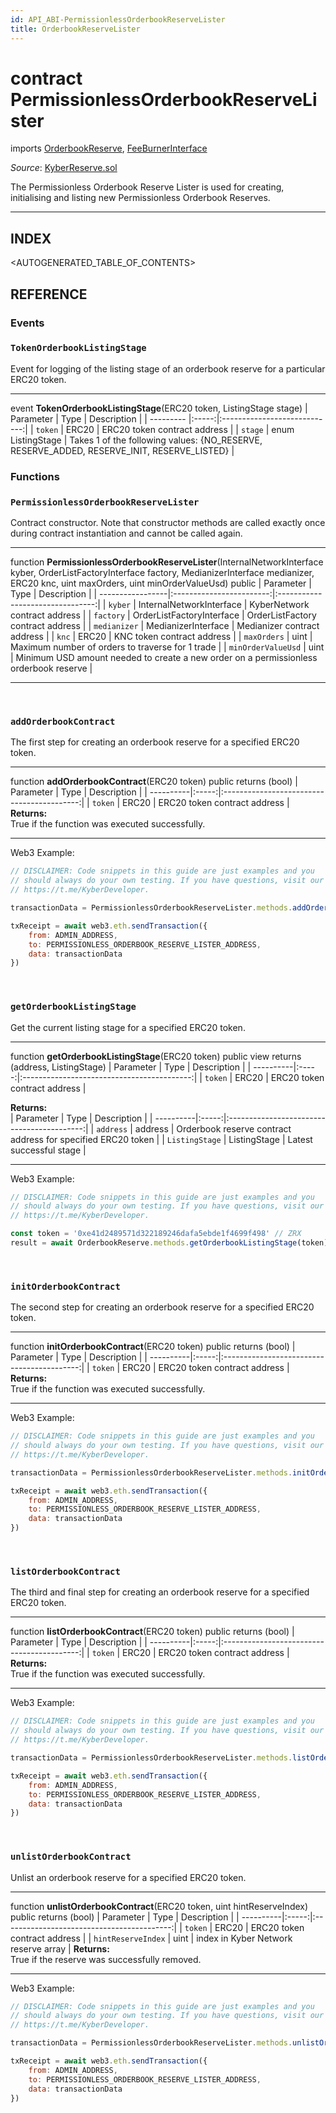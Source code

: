 ```yaml
---
id: API_ABI-PermissionlessOrderbookReserveLister
title: OrderbookReserveLister
---
```

# contract PermissionlessOrderbookReserveLister
imports [OrderbookReserve](api_abi-orderbookreserve.md), [FeeBurnerInterface](api_abi-feeburnerinterface.md)

*Source*: [KyberReserve.sol](https://github.com/KyberNetwork/smart-contracts/blob/auditv3/contracts/permissionless/PermissionlessOrderbookReserveLister.sol)

The Permissionless Orderbook Reserve Lister is used for creating, initialising and listing new Permissionless Orderbook Reserves.
___

## INDEX

<AUTOGENERATED_TABLE_OF_CONTENTS>

## REFERENCE

### Events

### `TokenOrderbookListingStage`
Event for logging of the listing stage of an orderbook reserve for a particular ERC20 token.
___
event __TokenOrderbookListingStage__(ERC20 token, ListingStage stage)
| Parameter | Type  | Description                  |
| --------- |:-----:|:----------------------------:|
| `token`  | ERC20  | ERC20 token contract address |
| `stage` | enum ListingStage   | Takes 1 of the following values: {NO_RESERVE, RESERVE_ADDED, RESERVE_INIT, RESERVE_LISTED}  |
<br />

### Functions

### `PermissionlessOrderbookReserveLister`
Contract constructor. Note that constructor methods are called exactly once during contract instantiation and cannot be called again.
___
function __PermissionlessOrderbookReserveLister__(InternalNetworkInterface kyber, OrderListFactoryInterface factory, MedianizerInterface medianizer, ERC20 knc, uint maxOrders, uint minOrderValueUsd) public
| Parameter        | Type                     | Description                      |
| -----------------|:------------------------:|:--------------------------------:|
| `kyber`                         | InternalNetworkInterface  | KyberNetwork contract address    |
| `factory`                      | OrderListFactoryInterface | OrderListFactory contract address |
| `medianizer`               | MedianizerInterface            | Medianizer contract address           |
| `knc`                            | ERC20                                  | KNC token contract address    |
| `maxOrders`               | uint                                       | Maximum number of orders to traverse for 1 trade |
| `minOrderValueUsd`  | uint                                       | Minimum USD amount needed to create a new order on a permissionless orderbook reserve           |
___
<br />

### `addOrderbookContract`
The first step for creating an orderbook reserve for a specified ERC20 token.
___
function __addOrderbookContract__(ERC20 token) public returns (bool)
| Parameter | Type  | Description                                |
| ----------|:-----:|:------------------------------------------:|
| `token`   | ERC20 | ERC20 token contract address |
**Returns:**\
True if the function was executed successfully.
___
Web3 Example:
```js
// DISCLAIMER: Code snippets in this guide are just examples and you
// should always do your own testing. If you have questions, visit our
// https://t.me/KyberDeveloper.

transactionData = PermissionlessOrderbookReserveLister.methods.addOrderbookContract(token).encodeABI()

txReceipt = await web3.eth.sendTransaction({
	from: ADMIN_ADDRESS,
	to: PERMISSIONLESS_ORDERBOOK_RESERVE_LISTER_ADDRESS,
	data: transactionData
})
```
<br />

### `getOrderbookListingStage`
Get the current listing stage for a specified ERC20 token.
___
function __getOrderbookListingStage__(ERC20 token) public view returns (address, ListingStage)
| Parameter | Type  | Description                                |
| ----------|:-----:|:------------------------------------------:|
| `token`   | ERC20 | ERC20 token contract address |

**Returns:**\
| Parameter | Type  | Description                                |
| ----------|:-----:|:------------------------------------------:|
| `address`   | address | Orderbook reserve contract address for specified ERC20 token |
| `ListingStage`   | ListingStage | Latest successful stage |
___
Web3 Example:
```js
// DISCLAIMER: Code snippets in this guide are just examples and you
// should always do your own testing. If you have questions, visit our
// https://t.me/KyberDeveloper.

const token = '0xe41d2489571d322189246dafa5ebde1f4699f498' // ZRX
result = await OrderbookReserve.methods.getOrderbookListingStage(token).call()
```
<br />

### `initOrderbookContract`
The second step for creating an orderbook reserve for a specified ERC20 token.
___
function __initOrderbookContract__(ERC20 token) public returns (bool)
| Parameter | Type  | Description                                |
| ----------|:-----:|:------------------------------------------:|
| `token`   | ERC20 | ERC20 token contract address |
**Returns:**\
True if the function was executed successfully.
___
Web3 Example:
```js
// DISCLAIMER: Code snippets in this guide are just examples and you
// should always do your own testing. If you have questions, visit our
// https://t.me/KyberDeveloper.

transactionData = PermissionlessOrderbookReserveLister.methods.initOrderbookContract(token).encodeABI()

txReceipt = await web3.eth.sendTransaction({
	from: ADMIN_ADDRESS,
	to: PERMISSIONLESS_ORDERBOOK_RESERVE_LISTER_ADDRESS,
	data: transactionData
})
```
<br />

### `listOrderbookContract`
The third and final step for creating an orderbook reserve for a specified ERC20 token.
___
function __listOrderbookContract__(ERC20 token) public returns (bool)
| Parameter | Type  | Description                                |
| ----------|:-----:|:------------------------------------------:|
| `token`   | ERC20 | ERC20 token contract address |
**Returns:**\
True if the function was executed successfully.
___
Web3 Example:
```js
// DISCLAIMER: Code snippets in this guide are just examples and you
// should always do your own testing. If you have questions, visit our
// https://t.me/KyberDeveloper.

transactionData = PermissionlessOrderbookReserveLister.methods.listOrderbookContract(token).encodeABI()

txReceipt = await web3.eth.sendTransaction({
	from: ADMIN_ADDRESS,
	to: PERMISSIONLESS_ORDERBOOK_RESERVE_LISTER_ADDRESS,
	data: transactionData
})
```
<br />

### `unlistOrderbookContract`
Unlist an orderbook reserve for a specified ERC20 token.
___
function __unlistOrderbookContract__(ERC20 token, uint hintReserveIndex) public returns (bool)
| Parameter | Type  | Description                                |
| ----------|:-----:|:------------------------------------------:|
| `token`   | ERC20 | ERC20 token contract address |
| `hintReserveIndex`   | uint | index in Kyber Network reserve array |
**Returns:**\
True if the reserve was successfully removed.
___
Web3 Example:
```js
// DISCLAIMER: Code snippets in this guide are just examples and you
// should always do your own testing. If you have questions, visit our
// https://t.me/KyberDeveloper.

transactionData = PermissionlessOrderbookReserveLister.methods.unlistOrderbookContract(token,hintReserveIndex).encodeABI()

txReceipt = await web3.eth.sendTransaction({
	from: ADMIN_ADDRESS,
	to: PERMISSIONLESS_ORDERBOOK_RESERVE_LISTER_ADDRESS,
	data: transactionData
})
```
<br />
